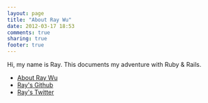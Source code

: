 ```yaml
---
layout: page
title: "About Ray Wu"
date: 2012-03-17 18:53
comments: true
sharing: true
footer: true
---
```


Hi, my name is Ray. This documents my adventure with Ruby & Rails.

<ul>
<li><a href="http://www.about.me/raywu">About Ray Wu</a></li>
<li><a href="http://www.github.com/raywu">Ray's Github</a></li>
<li><a href="http://www.twitter.com/raymond_wu">Ray's Twitter</a></li>
</ul>
